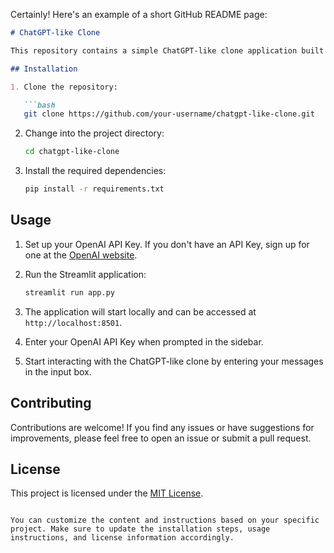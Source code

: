Certainly! Here's an example of a short GitHub README page:

```markdown
# ChatGPT-like Clone

This repository contains a simple ChatGPT-like clone application built with Streamlit and the OpenAI API. The application allows users to have interactive conversations with a language model powered by OpenAI's GPT-3.5-turbo model.

## Installation

1. Clone the repository:

   ```bash
   git clone https://github.com/your-username/chatgpt-like-clone.git
   ```

2. Change into the project directory:

   ```bash
   cd chatgpt-like-clone
   ```

3. Install the required dependencies:

   ```bash
   pip install -r requirements.txt
   ```

## Usage

1. Set up your OpenAI API Key. If you don't have an API Key, sign up for one at the [OpenAI website](https://openai.com/).

2. Run the Streamlit application:

   ```bash
   streamlit run app.py
   ```

3. The application will start locally and can be accessed at `http://localhost:8501`.

4. Enter your OpenAI API Key when prompted in the sidebar.

5. Start interacting with the ChatGPT-like clone by entering your messages in the input box.

## Contributing

Contributions are welcome! If you find any issues or have suggestions for improvements, please feel free to open an issue or submit a pull request.

## License

This project is licensed under the [MIT License](LICENSE).

```

You can customize the content and instructions based on your specific project. Make sure to update the installation steps, usage instructions, and license information accordingly.
